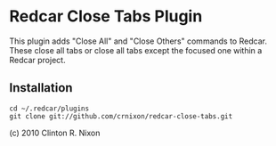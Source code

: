 Redcar Close Tabs Plugin
========================

This plugin adds "Close All" and "Close Others" commands to Redcar.
These close all tabs or close all tabs except the focused one within
a Redcar project.

## Installation

    cd ~/.redcar/plugins
    git clone git://github.com/crnixon/redcar-close-tabs.git
    
(c) 2010 Clinton R. Nixon